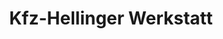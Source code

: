 ---
title: "Kfz-Hellinger Werkstatt"
url: /bad-mergentheim/kfz-hellinger-werkstatt/
shop: Autowerkstatt
---